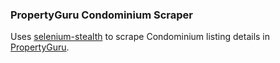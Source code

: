 ### PropertyGuru Condominium Scraper

Uses [selenium-stealth](https://pypi.org/project/selenium-stealth/) to scrape Condominium listing details in [PropertyGuru](https://www.propertyguru.com.my/condo/search-condo-project).